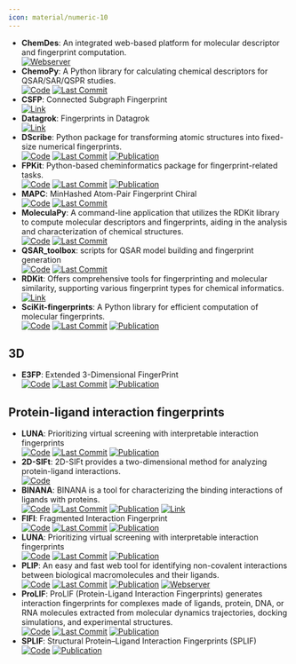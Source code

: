 ```yaml
---
icon: material/numeric-10
---
```


- **ChemDes**: An integrated web-based platform for molecular descriptor and fingerprint computation.  
	[![Webserver](https://img.shields.io/badge/Webserver-online-brightgreen?style=for-the-badge&logo=cachet&logoColor=65FF8F)](http://www.scbdd.com/chemdes/) 
- **ChemoPy**: A Python library for calculating chemical descriptors for QSAR/SAR/QSPR studies.  
		[![Code](https://img.shields.io/github/stars/ifyoungnet/Chemopy?style=for-the-badge&logo=github)](https://github.com/ifyoungnet/Chemopy?tab=readme-ov-file) [![Last Commit](https://img.shields.io/github/last-commit/ifyoungnet/Chemopy?style=for-the-badge&logo=github)](https://github.com/ifyoungnet/Chemopy?tab=readme-ov-file) 
- **CSFP**: Connected Subgraph Fingerprint  
	[![Link](https://img.shields.io/badge/Link-online-brightgreen?style=for-the-badge&logo=cachet&logoColor=65FF8F)](https://www.zbh.uni-hamburg.de/en/forschung/amd/software/cs-fingerprints.html) 
- **Datagrok**: Fingerprints in Datagrok  
	[![Link](https://img.shields.io/badge/Link-online-brightgreen?style=for-the-badge&logo=cachet&logoColor=65FF8F)](https://datagrok.ai/help/datagrok/solutions/domains/chem/fingerprints) 
- **DScribe**: Python package for transforming atomic structures into fixed-size numerical fingerprints.  
		[![Code](https://img.shields.io/github/stars/SINGROUP/dscribe?style=for-the-badge&logo=github)](https://github.com/SINGROUP/dscribe) [![Last Commit](https://img.shields.io/github/last-commit/SINGROUP/dscribe?style=for-the-badge&logo=github)](https://github.com/SINGROUP/dscribe) [![Publication](https://img.shields.io/badge/Publication-Citations:502-blue?style=for-the-badge&logo=bookstack)](https://doi.org/10.1016/j.cpc.2019.106949) 
- **FPKit**: Python-based cheminformatics package for fingerprint-related tasks.  
		[![Code](https://img.shields.io/github/stars/davidbajusz/fpkit?style=for-the-badge&logo=github)](https://github.com/davidbajusz/fpkit) [![Last Commit](https://img.shields.io/github/last-commit/davidbajusz/fpkit?style=for-the-badge&logo=github)](https://github.com/davidbajusz/fpkit) [![Publication](https://img.shields.io/badge/Publication-Citations:83-blue?style=for-the-badge&logo=bookstack)](https://doi.org/10.1186/s13321-018-0302-y) 
- **MAPC**: MinHashed Atom-Pair Fingerprint Chiral  
		[![Code](https://img.shields.io/github/stars/reymond-group/mapchiral?style=for-the-badge&logo=github)](https://github.com/reymond-group/mapchiral) [![Last Commit](https://img.shields.io/github/last-commit/reymond-group/mapchiral?style=for-the-badge&logo=github)](https://github.com/reymond-group/mapchiral) 
- **MoleculaPy**: A command-line application that utilizes the RDKit library to compute molecular descriptors and fingerprints, aiding in the analysis and characterization of chemical structures.  
		[![Code](https://img.shields.io/github/stars/kamilpytlak/MoleculaPy?style=for-the-badge&logo=github)](https://github.com/kamilpytlak/MoleculaPy) [![Last Commit](https://img.shields.io/github/last-commit/kamilpytlak/MoleculaPy?style=for-the-badge&logo=github)](https://github.com/kamilpytlak/MoleculaPy) 
- **QSAR_toolbox**: scripts for QSAR model building and fingerprint generation  
		[![Code](https://img.shields.io/github/stars/iwatobipen/QSAR_TOOLBOX?style=for-the-badge&logo=github)](https://github.com/iwatobipen/QSAR_TOOLBOX) [![Last Commit](https://img.shields.io/github/last-commit/iwatobipen/QSAR_TOOLBOX?style=for-the-badge&logo=github)](https://github.com/iwatobipen/QSAR_TOOLBOX) 
- **RDKit**: Offers comprehensive tools for fingerprinting and molecular similarity, supporting various fingerprint types for chemical informatics.  
	[![Link](https://img.shields.io/badge/Link-offline-red?style=for-the-badge&logo=xamarin&logoColor=red)](https://www.rdkit.org/docs/GettingStartedInPython.html#fingerprinting-and-molecular-similarity) 
- **SciKit-fingerprints**: A Python library for efficient computation of molecular fingerprints.  
		[![Code](https://img.shields.io/github/stars/scikit-fingerprints/scikit-fingerprints?style=for-the-badge&logo=github)](https://github.com/scikit-fingerprints/scikit-fingerprints/tree/SoftwareX_submission_v1.6.1) [![Last Commit](https://img.shields.io/github/last-commit/scikit-fingerprints/scikit-fingerprints?style=for-the-badge&logo=github)](https://github.com/scikit-fingerprints/scikit-fingerprints/tree/SoftwareX_submission_v1.6.1) [![Publication](https://img.shields.io/badge/Publication-Citations:0-blue?style=for-the-badge&logo=bookstack)](https://doi.org/10.1016/j.softx.2024.101944) 

## **3D**
- **E3FP**: Extended 3-Dimensional FingerPrint  
		[![Code](https://img.shields.io/github/stars/keiserlab/e3fp?style=for-the-badge&logo=github)](https://github.com/keiserlab/e3fp) [![Last Commit](https://img.shields.io/github/last-commit/keiserlab/e3fp?style=for-the-badge&logo=github)](https://github.com/keiserlab/e3fp) [![Publication](https://img.shields.io/badge/Publication-Citations:84-blue?style=for-the-badge&logo=bookstack)](https://doi.org/10.1021/acs.jmedchem.7b00696) 

## **Protein-ligand interaction fingerprints**
- **LUNA**: Prioritizing virtual screening with interpretable interaction fingerprints  
		[![Code](https://img.shields.io/github/stars/keiserlab/LUNA?style=for-the-badge&logo=github)](https://github.com/keiserlab/LUNA) [![Last Commit](https://img.shields.io/github/last-commit/keiserlab/LUNA?style=for-the-badge&logo=github)](https://github.com/keiserlab/LUNA) [![Publication](https://img.shields.io/badge/Publication-Citations:4-blue?style=for-the-badge&logo=bookstack)](https://doi.org/10.1101/2022.05.25.493419) 
- **2D-SIFt**: 2D-SIFt provides a two-dimensional method for analyzing protein-ligand interactions.  
	[![Code](https://img.shields.io/badge/Code-Repository-blue?style=for-the-badge)](https://bitbucket.org/zchl/sift2d/src/master/) 
- **BINANA**: BINANA is a tool for characterizing the binding interactions of ligands with proteins.  
		[![Code](https://img.shields.io/github/stars/durrantlab/binana?style=for-the-badge&logo=github)](https://github.com/durrantlab/binana/) [![Last Commit](https://img.shields.io/github/last-commit/durrantlab/binana?style=for-the-badge&logo=github)](https://github.com/durrantlab/binana/) [![Publication](https://img.shields.io/badge/Publication-Citations:193-blue?style=for-the-badge&logo=bookstack)](https://doi.org/10.1016%2Fj.jmgm.2011.01.004) [![Link](https://img.shields.io/badge/Link-online-brightgreen?style=for-the-badge&logo=cachet&logoColor=65FF8F)](https://durrantlab.pitt.edu/binana-download/) 
- **FIFI**: Fragmented Interaction Fingerprint  
		[![Code](https://img.shields.io/github/stars/FIFI-VS/FIFI-FP?style=for-the-badge&logo=github)](https://github.com/FIFI-VS/FIFI-FP) [![Last Commit](https://img.shields.io/github/last-commit/FIFI-VS/FIFI-FP?style=for-the-badge&logo=github)](https://github.com/FIFI-VS/FIFI-FP) [![Publication](https://img.shields.io/badge/Publication-Citations:0-blue?style=for-the-badge&logo=bookstack)](https://doi.org/10.1021/acsomega.4c05433) 
- **LUNA**: Prioritizing virtual screening with interpretable interaction fingerprints  
		[![Code](https://img.shields.io/github/stars/keiserlab/LUNA?style=for-the-badge&logo=github)](https://github.com/keiserlab/LUNA) [![Last Commit](https://img.shields.io/github/last-commit/keiserlab/LUNA?style=for-the-badge&logo=github)](https://github.com/keiserlab/LUNA) [![Publication](https://img.shields.io/badge/Publication-Citations:4-blue?style=for-the-badge&logo=bookstack)](https://doi.org/10.1101/2022.05.25.493419) 
- **PLIP**: An easy and fast web tool for identifying non-covalent interactions between biological macromolecules and their ligands.  
		[![Code](https://img.shields.io/github/stars/pharmai/plip?style=for-the-badge&logo=github)](https://github.com/pharmai/plip) [![Last Commit](https://img.shields.io/github/last-commit/pharmai/plip?style=for-the-badge&logo=github)](https://github.com/pharmai/plip) [![Publication](https://img.shields.io/badge/Publication-Citations:1039-blue?style=for-the-badge&logo=bookstack)](https://doi.org/10.1093/nar/gkab294) [![Webserver](https://img.shields.io/badge/Webserver-offline-red?style=for-the-badge&logo=xamarin&logoColor=red)](https://plip-tool.biotec.tu-dresden.de/plip-web/plip/index) 
- **ProLIF**: ProLIF (Protein-Ligand Interaction Fingerprints) generates interaction fingerprints for complexes made of ligands, protein, DNA, or RNA molecules extracted from molecular dynamics trajectories, docking simulations, and experimental structures.  
		[![Code](https://img.shields.io/github/stars/chemosim-lab/ProLIF?style=for-the-badge&logo=github)](https://github.com/chemosim-lab/ProLIF) [![Last Commit](https://img.shields.io/github/last-commit/chemosim-lab/ProLIF?style=for-the-badge&logo=github)](https://github.com/chemosim-lab/ProLIF) [![Publication](https://img.shields.io/badge/Publication-Citations:165-blue?style=for-the-badge&logo=bookstack)](https://doi.org/10.1186/s13321-021-00548-6) 
- **SPLIF**: Structural Protein–Ligand Interaction Fingerprints (SPLIF)  
	[![Code](https://img.shields.io/badge/Code-Repository-blue?style=for-the-badge)](https://oddt.readthedocs.io/en/latest/rst/oddt.html#oddt.fingerprints.SPLIF) [![Publication](https://img.shields.io/badge/Publication-Citations:131-blue?style=for-the-badge&logo=bookstack)](https://doi.org/10.1021%2Fci500319f) 
